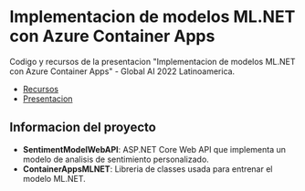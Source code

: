 # Implementacion de modelos ML.NET con Azure Container Apps

Codigo y recursos de la presentacion "Implementacion de modelos ML.NET con Azure Container Apps" - Global AI 2022 Latinoamerica. 

- [Recursos](http://lqdev.me/presenations/mlnet-globalai-2022.html)
- [Presentacion](./ImplementacionMLNETAzureContainerApps.pdf)

## Informacion del proyecto

- **SentimentModelWebAPI**: ASP.NET Core Web API que implementa un modelo de analisis de sentimiento personalizado.
- **ContainerAppsMLNET**: Libreria de classes usada para entrenar el modelo ML.NET.